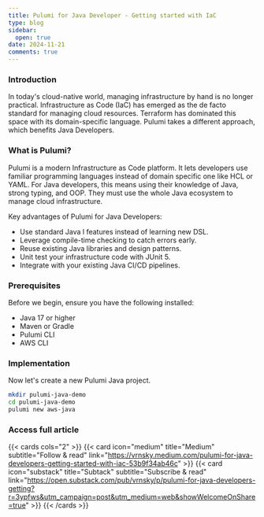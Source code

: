 ```yaml
---
title: Pulumi for Java Developer - Getting started with IaC
type: blog
sidebar:
  open: true
date: 2024-11-21
comments: true
---
```


### Introduction
In today's cloud-native world, managing infrastructure by hand is no
longer practical. Infrastructure as Code (IaC) has emerged as the de facto
standard for managing cloud resources. Terraform has dominated this space with
its domain-specific language. Pulumi takes a different approach, which benefits Java Developers.

### What is Pulumi?
Pulumi is a modern Infrastructure as Code platform. It lets developers use familiar programming languages instead of domain specific one like HCL or YAML. For Java developers, this means using their knowledge of Java, strong typing, and OOP. They must use the whole Java ecosystem to manage cloud infrastructure.

Key advantages of Pulumi for Java Developers:
- Use standard Java l features instead of learning new DSL.
- Leverage compile-time checking to catch errors early.
- Reuse existing Java libraries and design patterns.
- Unit test your infrastructure code with JUnit 5.
- Integrate with your existing Java CI/CD pipelines.

### Prerequisites
Before we begin, ensure you have the following installed:
- Java 17 or higher
- Maven or Gradle
- Pulumi CLI
- AWS CLI

### Implementation
Now let's create a new Pulumi Java project.

```bash
mkdir pulumi-java-demo
cd pulumi-java-demo
pulumi new aws-java
```

### Access full article
{{< cards cols="2" >}}
{{< card icon="medium" title="Medium" subtitle="Follow & read" link="https://vrnsky.medium.com/pulumi-for-java-developers-getting-started-with-iac-53b9f34ab46c" >}}
{{< card icon="substack" title="Subtack" subtitle="Subscribe & read" link="https://open.substack.com/pub/vrnsky/p/pulumi-for-java-developers-getting?r=3ypfws&utm_campaign=post&utm_medium=web&showWelcomeOnShare=true" >}}
{{< /cards >}}

